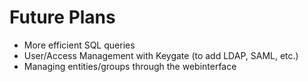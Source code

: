 # Future Plans

- More efficient SQL queries
- User/Access Management with Keygate (to add LDAP, SAML, etc.)
- Managing entities/groups through the webinterface
